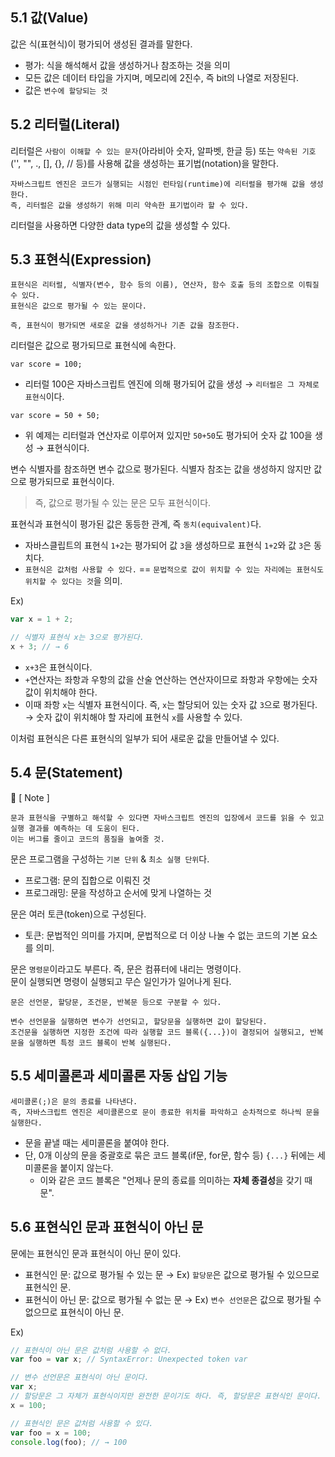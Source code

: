 ## 5.1 값(Value)

값은 식(표현식)이 평가되어 생성된 결과를 말한다.

- 평가: 식을 해석해서 값을 생성하거나 참조하는 것을 의미
- 모든 값은 데이터 타입을 가지며, 메모리에 2진수, 즉 bit의 나열로 저장된다.
- 값은 `변수에 할당되는 것`

## 5.2 리터럴(Literal)

리터럴은 `사람이 이해할 수 있는 문자`(아라비아 숫자, 알파벳, 한글 등) 또는 `약속된 기호`('', "", ., [], {}, // 등)를 사용해 값을 생성하는 표기법(notation)을 말한다.

```
자바스크립트 엔진은 코드가 실행되는 시점인 런타임(runtime)에 리터럴을 평가해 값을 생성한다.
즉, 리터럴은 값을 생성하기 위해 미리 약속한 표기법이라 할 수 있다.
```

리터럴을 사용하면 다양한 data type의 값을 생성할 수 있다.

## 5.3 표현식(Expression)

```
표현식은 리터럴, 식별자(변수, 함수 등의 이름), 연산자, 함수 호출 등의 조합으로 이뤄질 수 있다.
표현식은 값으로 평가될 수 있는 문이다.

즉, 표현식이 평가되면 새로운 값을 생성하거나 기존 값을 참조한다.
```

리터럴은 값으로 평가되므로 표현식에 속한다.

`var score = 100;`

- 리터럴 100은 자바스크립트 엔진에 의해 평가되어 값을 생성 → `리터럴은 그 자체로 표현식`이다.  


`var score = 50 + 50;`

- 위 예제는 리터럴과 연산자로 이루어져 있지만 `50+50`도 평가되어 숫자 값 100을 생성 → 표현식이다.

변수 식별자를 참조하면 변수 값으로 평가된다. 식별자 참조는 값을 생성하지 않지만 값으로 평가되므로 표현식이다.

> 즉, 값으로 평가될 수 있는 문은 모두 표현식이다.

표현식과 표현식이 평가된 값은 동등한 관계, 즉 `동치(equivalent)`다.

- 자바스클립트의 표현식 `1+2`는 평가되어 값 `3`을 생성하므로 표현식 `1+2`와 값 `3`은 동치다.
- `표현식은 값처럼 사용할 수 있다.` == `문법적으로 값이 위치할 수 있는 자리에는 표현식도 위치할 수 있다는 것`을 의미.

Ex)

```javascript
var x = 1 + 2;

// 식별자 표현식 x는 3으로 평가된다.
x + 3; // → 6
```

- `x+3`은 표현식이다.
- `+`연산자는 좌항과 우항의 값을 산술 연산하는 연산자이므로 좌항과 우항에는 숫자 값이 위치해야 한다.
- 이때 좌항 `x`는 식별자 표현식이다. 즉, `x`는 할당되어 있는 숫자 값 `3`으로 평가된다. → 숫자 값이 위치해야 할 자리에 표현식 `x`를 사용할 수 있다.

이처럼 표현식은 다른 표현식의 일부가 되어 새로운 값을 만들어낼 수 있다.

## 5.4 문(Statement)

📌 [ Note ]

```
문과 표현식을 구별하고 해석할 수 있다면 자바스크립트 엔진의 입장에서 코드를 읽을 수 있고 실행 결과를 예측하는 데 도움이 된다.
이는 버그를 줄이고 코드의 품질을 높여줄 것.
```

문은 프로그램을 구성하는 `기본 단위` & `최소 실행 단위`다.

- 프로그램: 문의 집합으로 이뤄진 것
- 프로그래밍: 문을 작성하고 순서에 맞게 나열하는 것

문은 여러 토큰(token)으로 구성된다.

- 토큰: 문법적인 의미를 가지며, 문법적으로 더 이상 나눌 수 없는 코드의 기본 요소를 의미.

문은 `명령문`이라고도 부른다. 즉, 문은 컴퓨터에 내리는 명령이다.  
문이 실행되면 명령이 실행되고 무슨 일인가가 일어나게 된다.

```
문은 선언문, 할당문, 조건문, 반복문 등으로 구분할 수 있다.

변수 선언문을 실행하면 변수가 선언되고, 할당문을 실행하면 값이 할당된다.
조건문을 실행하면 지정한 조건에 따라 실행할 코드 블록({...})이 결정되어 실행되고, 반복문을 실행하면 특정 코드 블록이 반복 실행된다.
```

## 5.5 세미콜론과 세미콜론 자동 삽입 기능

```
세미콜론(;)은 문의 종료를 나타낸다.
즉, 자바스크립트 엔진은 세미콜론으로 문이 종료한 위치를 파악하고 순차적으로 하나씩 문을 실행한다.
```

- 문을 끝낼 때는 세미콜론을 붙여야 한다.
- 단, 0개 이상의 문을 중괄호로 묶은 코드 블록(if문, for문, 함수 등) `{...}` 뒤에는 세미콜론을 붙이지 않는다.
  - 이와 같은 코드 블록은 "언제나 문의 종료를 의미하는 **자체 종결성**을 갖기 때문".

## 5.6 표현식인 문과 표현식이 아닌 문

문에는 표현식인 문과 표현식이 아닌 문이 있다.

- 표현식인 문: 값으로 평가될 수 있는 문 → Ex) `할당문`은 값으로 평가될 수 있으므로 표현식인 문.
- 표현식이 아닌 문: 값으로 평가될 수 없는 문 → Ex) `변수 선언문`은 값으로 평가될 수 없으므로 표현식이 아닌 문.

Ex)

```javascript
// 표현식이 아닌 문은 값처럼 사용할 수 없다.
var foo = var x; // SyntaxError: Unexpected token var

// 변수 선언문은 표현식이 아닌 문이다.
var x;
// 할당문은 그 자체가 표현식이지만 완전한 문이기도 하다. 즉, 할당문은 표현식인 문이다.
x = 100;

// 표현식인 문은 값처럼 사용할 수 있다.
var foo = x = 100;
console.log(foo); // → 100
```
